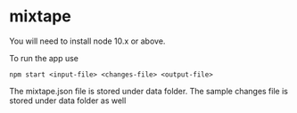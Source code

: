 # mixtape

You will need to install node 10.x or above.

To run the app use 
```
npm start <input-file> <changes-file> <output-file>
```

The mixtape.json file is stored under data folder. The sample changes file is stored under data folder as well